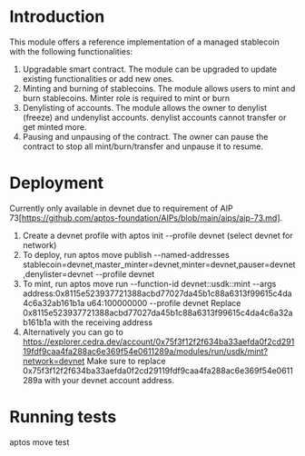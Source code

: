 # Introduction
This module offers a reference implementation of a managed stablecoin with the following functionalities:
1. Upgradable smart contract. The module can be upgraded to update existing functionalities or add new ones.
2. Minting and burning of stablecoins. The module allows users to mint and burn stablecoins. Minter role is required to mint or burn
3. Denylisting of accounts. The module allows the owner to denylist (freeze) and undenylist accounts.
denylist accounts cannot transfer or get minted more.
4. Pausing and unpausing of the contract. The owner can pause the contract to stop all mint/burn/transfer and unpause it to resume.

# Deployment
Currently only available in devnet due to requirement of AIP 73[https://github.com/aptos-foundation/AIPs/blob/main/aips/aip-73.md].

1. Create a devnet profile with aptos init --profile devnet (select devnet for network)
2. To deploy, run aptos move publish --named-addresses stablecoin=devnet,master_minter=devnet,minter=devnet,pauser=devnet,denylister=devnet --profile devnet
3. To mint, run aptos move run --function-id devnet::usdk::mint --args address:0x8115e523937721388acbd77027da45b1c88a6313f99615c4da4c6a32ab161b1a u64:100000000  --profile devnet
Replace 0x8115e523937721388acbd77027da45b1c88a6313f99615c4da4c6a32ab161b1a with the receiving address
4. Alternatively you can go to https://explorer.cedra.dev/account/0x75f3f12f2f634ba33aefda0f2cd29119fdf9caa4fa288ac6e369f54e0611289a/modules/run/usdk/mint?network=devnet
Make sure to replace 0x75f3f12f2f634ba33aefda0f2cd29119fdf9caa4fa288ac6e369f54e0611289a with your devnet account address.

# Running tests
aptos move test
